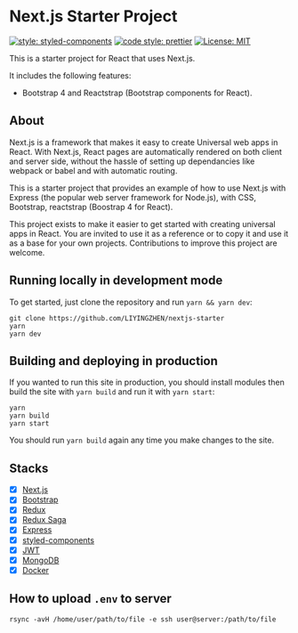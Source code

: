# Next.js Starter Project

[![style: styled-components](https://img.shields.io/badge/style-%F0%9F%92%85%20styled--components-orange.svg?colorB=daa357&colorA=db748e)](https://github.com/styled-components/styled-components)
[![code style: prettier](https://img.shields.io/badge/code_style-prettier-ff69b4.svg?style=flat-square)](https://github.com/prettier/prettier)
[![License: MIT](https://img.shields.io/badge/License-MIT-yellow.svg)](https://opensource.org/licenses/MIT)

This is a starter project for React that uses Next.js.

It includes the following features:

- Bootstrap 4 and Reactstrap (Bootstrap components for React).

## About

Next.js is a framework that makes it easy to create Universal web apps in React. With Next.js, React pages are automatically rendered on both client and server side, without the hassle of setting up dependancies like webpack or babel and with automatic routing.

This is a starter project that provides an example of how to use Next.js with Express (the popular web server framework for Node.js), with CSS, Bootstrap, reactstrap (Boostrap 4 for React).

This project exists to make it easier to get started with creating universal apps in React. You are invited to use it as a reference or to copy it and use it as a base for your own projects. Contributions to improve this project are welcome.

## Running locally in development mode

To get started, just clone the repository and run `yarn && yarn dev`:

```
git clone https://github.com/LIYINGZHEN/nextjs-starter
yarn
yarn dev
```

## Building and deploying in production

If you wanted to run this site in production, you should install modules then build the site with `yarn build` and run it with `yarn start`:

```
yarn
yarn build
yarn start
```

You should run `yarn build` again any time you make changes to the site.

## Stacks

- [x] [Next.js](https://github.com/zeit/next.js/)
- [x] [Bootstrap](https://getbootstrap.com/)
- [x] [Redux](https://redux.js.org/)
- [x] [Redux Saga](https://github.com/redux-saga/redux-saga)
- [x] [Express](https://github.com/expressjs/express)
- [x] [styled-components](https://github.com/styled-components/styled-components)
- [x] [JWT](https://jwt.io/)
- [x] [MongoDB](https://www.mongodb.com/)
- [x] [Docker](https://www.docker.com/)

## How to upload `.env` to server

```
rsync -avH /home/user/path/to/file -e ssh user@server:/path/to/file
```
